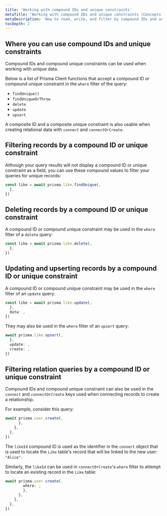 ```yaml
---
title: 'Working with compound IDs and unique constraints'
metaTitle: 'Working with compound IDs and unique constraints (Concepts)'
metaDescription: 'How to read, write, and filter by compound IDs and unique constraints.'
tocDepth: 2
---
```


## Where you can use compound IDs and unique constraints

Compound IDs and compound unique constraints can be used when working with _unique_ data.

Below is a list of Prisma Client functions that accept a compound ID or compound unique constraint in the `where` filter of the query:

- `findUnique()`
- `findUniqueOrThrow`
- `delete`
- `update`
- `upsert`

A composite ID and a composite unique constraint is also usable when creating relational data with `connect` and `connectOrCreate`.

## Filtering records by a compound ID or unique constraint

Although your query results will not display a compound ID or unique constraint as a field, you can use these compound values to filter your queries for unique records:

```ts highlight=3-6;normal
const like = await prisma.like.findUnique(,
  },
})
```

## Deleting records by a compound ID or unique constraint

A compound ID or compound unique constraint may be used in the `where` filter of a `delete` query:

```ts highlight=3-6;normal
const like = await prisma.like.delete(,
  },
})
```

## Updating and upserting records by a compound ID or unique constraint

A compound ID or compound unique constraint may be used in the `where` filter of an `update` query:

```ts highlight=3-6;normal
const like = await prisma.like.update(,
  },
  data: ,
})
```

They may also be used in the `where` filter of an `upsert` query:

```ts highlight=3-6;normal
await prisma.like.upsert(,
  },
  update: ,
  create: ,
})
```

## Filtering relation queries by a compound ID or unique constraint

Compound IDs and compound unique constraint can also be used in the `connect` and `connectOrCreate` keys used when connecting records to create a relationship.

For example, consider this query:

```ts highlight=6-9;normal
await prisma.user.create(,
      },
    },
  },
})
```

The `likeId` compound ID is used as the identifier in the `connect` object that is used to locate the `Like` table's record that will be linked to the new user: `"Alice"`.

Similarly, the `likeId` can be used in `connectOrCreate`'s `where` filter to attempt to locate an existing record in the `Like` table:

```ts highlight=10-13;normal
await prisma.user.create(,
        where: ,
        },
      },
    },
  },
})
```